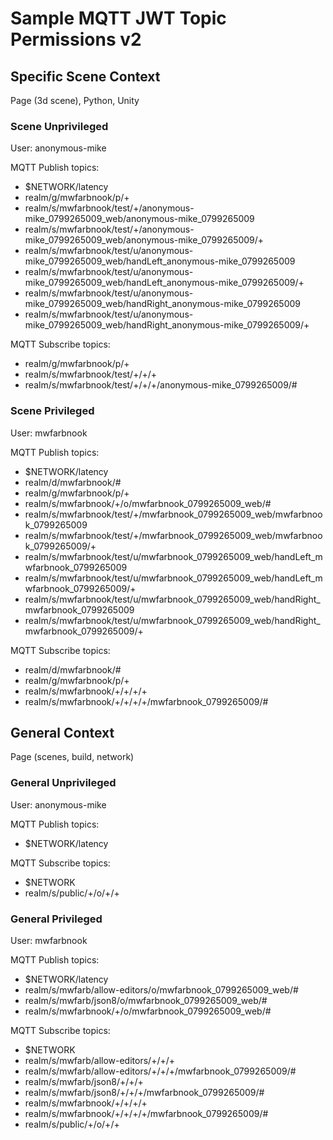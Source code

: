 # Sample MQTT JWT Topic Permissions v2

## Specific Scene Context
Page (3d scene), Python, Unity

### Scene Unprivileged

User: anonymous-mike

MQTT Publish topics:
- $NETWORK/latency
- realm/g/mwfarbnook/p/+
- realm/s/mwfarbnook/test/+/anonymous-mike_0799265009_web/anonymous-mike_0799265009
- realm/s/mwfarbnook/test/+/anonymous-mike_0799265009_web/anonymous-mike_0799265009/+
- realm/s/mwfarbnook/test/u/anonymous-mike_0799265009_web/handLeft_anonymous-mike_0799265009
- realm/s/mwfarbnook/test/u/anonymous-mike_0799265009_web/handLeft_anonymous-mike_0799265009/+
- realm/s/mwfarbnook/test/u/anonymous-mike_0799265009_web/handRight_anonymous-mike_0799265009
- realm/s/mwfarbnook/test/u/anonymous-mike_0799265009_web/handRight_anonymous-mike_0799265009/+

MQTT Subscribe topics:
- realm/g/mwfarbnook/p/+
- realm/s/mwfarbnook/test/+/+/+
- realm/s/mwfarbnook/test/+/+/+/anonymous-mike_0799265009/#

### Scene Privileged

User: mwfarbnook

MQTT Publish topics:
- $NETWORK/latency
- realm/d/mwfarbnook/#
- realm/g/mwfarbnook/p/+
- realm/s/mwfarbnook/+/o/mwfarbnook_0799265009_web/#
- realm/s/mwfarbnook/test/+/mwfarbnook_0799265009_web/mwfarbnook_0799265009
- realm/s/mwfarbnook/test/+/mwfarbnook_0799265009_web/mwfarbnook_0799265009/+
- realm/s/mwfarbnook/test/u/mwfarbnook_0799265009_web/handLeft_mwfarbnook_0799265009
- realm/s/mwfarbnook/test/u/mwfarbnook_0799265009_web/handLeft_mwfarbnook_0799265009/+
- realm/s/mwfarbnook/test/u/mwfarbnook_0799265009_web/handRight_mwfarbnook_0799265009
- realm/s/mwfarbnook/test/u/mwfarbnook_0799265009_web/handRight_mwfarbnook_0799265009/+

MQTT Subscribe topics:
- realm/d/mwfarbnook/#
- realm/g/mwfarbnook/p/+
- realm/s/mwfarbnook/+/+/+/+
- realm/s/mwfarbnook/+/+/+/+/mwfarbnook_0799265009/#

## General Context
Page (scenes, build, network)

### General Unprivileged

User: anonymous-mike

MQTT Publish topics:
- $NETWORK/latency

MQTT Subscribe topics:
- $NETWORK
- realm/s/public/+/o/+/+

### General Privileged

User: mwfarbnook

MQTT Publish topics:
- $NETWORK/latency
- realm/s/mwfarb/allow-editors/o/mwfarbnook_0799265009_web/#
- realm/s/mwfarb/json8/o/mwfarbnook_0799265009_web/#
- realm/s/mwfarbnook/+/o/mwfarbnook_0799265009_web/#

MQTT Subscribe topics:
- $NETWORK
- realm/s/mwfarb/allow-editors/+/+/+
- realm/s/mwfarb/allow-editors/+/+/+/mwfarbnook_0799265009/#
- realm/s/mwfarb/json8/+/+/+
- realm/s/mwfarb/json8/+/+/+/mwfarbnook_0799265009/#
- realm/s/mwfarbnook/+/+/+/+
- realm/s/mwfarbnook/+/+/+/+/mwfarbnook_0799265009/#
- realm/s/public/+/o/+/+
